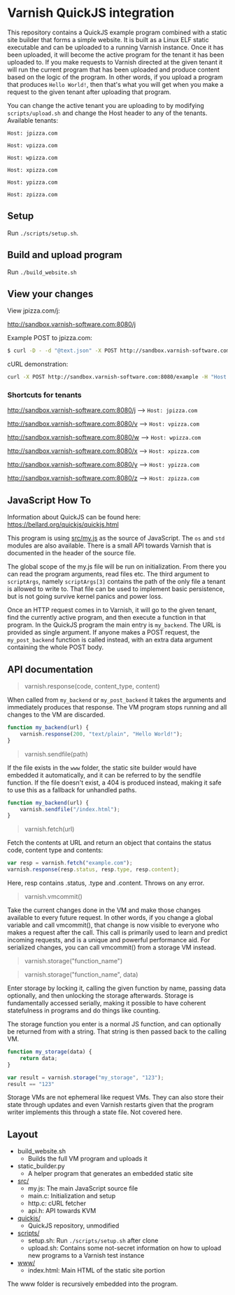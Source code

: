# Varnish QuickJS integration

This repository contains a QuickJS example program combined with a static site builder that forms a simple website. It is built as a Linux ELF static executable and can be uploaded to a running Varnish instance. Once it has been uploaded, it will become the active program for the tenant it has been uploaded to. If you make requests to Varnish directed at the given tenant it will run the current program that has been uploaded and produce content based on the logic of the program. In other words, if you upload a program that produces `Hello World!`, then that's what you will get when you make a request to the given tenant after uploading that program.

You can change the active tenant you are uploading to by modifying `scripts/upload.sh` and change the Host header to any of the tenants. Available tenants:

`Host: jpizza.com`

`Host: vpizza.com`

`Host: wpizza.com`

`Host: xpizza.com`

`Host: ypizza.com`

`Host: zpizza.com`

## Setup

Run `./scripts/setup.sh`.

## Build and upload program

Run `./build_website.sh`

## View your changes

View jpizza.com/j:

http://sandbox.varnish-software.com:8080/j

Example POST to jpizza.com:
```sh
$ curl -D - -d "@text.json" -X POST http://sandbox.varnish-software.com:8080/example -H "Host: jpizza.com" -w @format.txt
```

cURL demonstration:
```sh
curl -X POST http://sandbox.varnish-software.com:8080/example -H "Host: jpizza.com"
```

### Shortcuts for tenants

http://sandbox.varnish-software.com:8080/j --> `Host: jpizza.com`

http://sandbox.varnish-software.com:8080/v --> `Host: vpizza.com`

http://sandbox.varnish-software.com:8080/w --> `Host: wpizza.com`

http://sandbox.varnish-software.com:8080/x --> `Host: xpizza.com`

http://sandbox.varnish-software.com:8080/y --> `Host: ypizza.com`

http://sandbox.varnish-software.com:8080/z --> `Host: zpizza.com`


## JavaScript How To

Information about QuickJS can be found here: https://bellard.org/quickjs/quickjs.html

This program is using [src/my.js](src/my.js) as the source of JavaScript. The `os` and `std` modules are also available. There is a small API towards Varnish that is documented in the header of the source file.

The global scope of the my.js file will be run on initialization. From there you can read the program arguments, read files etc. The third argument to `scriptArgs`, namely `scriptArgs[3]` contains the path of the only file a tenant is allowed to write to. That file can be used to implement basic persistence, but is not going survive kernel panics and power loss.

Once an HTTP request comes in to Varnish, it will go to the given tenant, find the currently active program, and then execute a function in that program. In the QuickJS program the main entry is `my_backend`. The URL is provided as single argument. If anyone makes a POST request, the `my_post_backend` function is called instead, with an extra data argument containing the whole POST body.

## API documentation

> varnish.response(code, content_type, content)

When called from `my_backend` or `my_post_backend` it takes the arguments and immediately produces that response. The VM program stops running and all changes to the VM are discarded.

```js
function my_backend(url) {
	varnish.response(200, "text/plain", "Hello World!");
}
```

> varnish.sendfile(path)

If the file exists in the `www` folder, the static site builder would have embedded it automatically, and it can be referred to by the sendfile function. If the file doesn't exist, a 404 is produced instead, making it safe to use this as a fallback for unhandled paths.

```js
function my_backend(url) {
	varnish.sendfile("/index.html");
}
```

> varnish.fetch(url)

Fetch the contents at URL and return an object that contains the status code, content type and contents:
```js
var resp = varnish.fetch("example.com");
varnish.response(resp.status, resp.type, resp.content);
```
Here, resp contains .status, .type and .content. Throws on any error.

> varnish.vmcommit()

Take the current changes done in the VM and make those changes available to every future request. In other words, if you change a global variable and call vmcommit(), that change is now visible to everyone who makes a request after the call. This call is primarily used to learn and predict incoming requests, and is a unique and powerful performance aid. For serialized changes, you can call vmcommit() from a storage VM instead.

> varnish.storage("function_name")

> varnish.storage("function_name", data)

Enter storage by locking it, calling the given function by name, passing data optionally, and then unlocking the storage afterwards. Storage is fundamentally accessed serially, making it possible to have coherent statefulness in programs and do things like counting.

The storage function you enter is a normal JS function, and can optionally be returned from with a string. That string is then passed back to the calling VM.

```js
function my_storage(data) {
	return data;
}

var result = varnish.storage("my_storage", "123");
result == "123"
```

Storage VMs are not ephemeral like request VMs. They can also store their state through updates and even Varnish restarts given that the program writer implements this through a state file. Not covered here.

## Layout

- build_website.sh
	- Builds the full VM program and uploads it
- static_builder.py
	- A helper program that generates an embedded static site
- [src/](src/)
	- my.js: The main JavaScript source file
	- main.c: Initialization and setup
	- http.c: cURL fetcher
	- api.h: API towards KVM
- [quickjs/](quickjs/)
	- QuickJS repository, unmodified
- [scripts/](scripts/)
	- setup.sh: Run `./scripts/setup.sh` after clone
	- upload.sh: Contains some not-secret information on how to upload new programs to a Varnish test instance
- [www/](www/)
	- index.html: Main HTML of the static site portion

The www folder is recursively embedded into the program.

